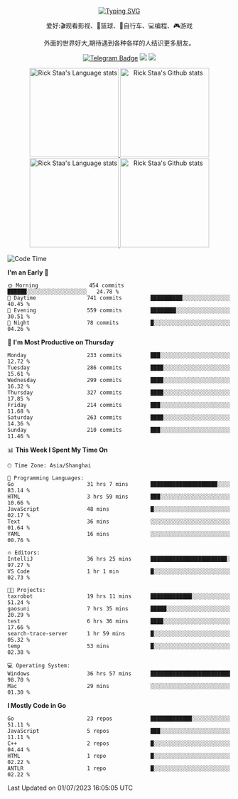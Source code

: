 <div align="center"> 

[![Typing SVG](https://readme-typing-svg.herokuapp.com?size=25&duration=2500&color=eeeeee&vCenter=true&width=200&height=40&lines=Hi+there+%F0%9F%91%8B%F0%9F%8F%BB;I'm+DanBai)](https://git.io/typing-svg)

爱好:🎬观看影视、🏀篮球、🚴自行车、💻编程、🎮游戏

外面的世界好大,期待遇到各种各样的人结识更多朋友。

[![Telegram Badge](https://img.shields.io/badge/-Telegram-blue?style=flat&logo=Telegram&logoColor=white)](https://t.me/danbai9420) 
[![](https://img.shields.io/badge/-Blog-brightgreen?style=flat&logo=Blogger&logoColor=white)](https://p00q.cn)
[![](https://img.shields.io/badge/-Email-red?style=flat&logo=Mail.Ru&logoColor=white)](mailto:danbai@88.com)
</div>

<!-- Light Mode -->
<div align="center"> 
<a href="https://github.com/anuraghazra/github-readme-stats#gh-light-mode-only">
<img height=200 src="https://github-readme-stats.vercel.app/api/top-langs/?username=danbai225&layout=compact&langs_count=10&hide_border=1&role=OWNER,COLLABORATOR#gh-light-mode-only" alt="Rick Staa's Language stats" />
</a>
<a href="https://github.com/anuraghazra/github-readme-stats#gh-light-mode-only">
<img height=200 src="https://github-readme-stats.vercel.app/api?username=danbai225&show_icons=true&count_private=true&line_height=28&hide_border=1&include_all_commits=true&card_width=450&role=OWNER,COLLABORATOR&exclude_repo=github-readme-stats#gh-light-mode-only" alt="Rick Staa's Github stats" />
</a>
</div>

<!-- Dark Mode -->
<div align="center"> 
<a href="https://github.com/anuraghazra/github-readme-stats#gh-dark-mode-only">
<img height=200 src="https://github-readme-stats.vercel.app/api/top-langs/?username=danbai225&layout=compact&langs_count=10&hide_border=1&role=OWNER,COLLABORATOR&theme=github_dark#gh-dark-mode-only" alt="Rick Staa's Language stats" />
</a>
<a href="https://github.com/anuraghazra/github-readme-stats#gh-dark-mode-only">
<img height=200 src="https://github-readme-stats.vercel.app/api?username=danbai225&show_icons=true&count_private=true&line_height=28&hide_border=1&include_all_commits=true&card_width=450&role=OWNER,COLLABORATOR&exclude_repo=github-readme-stats&theme=github_dark#gh-dark-mode-only" alt="Rick Staa's Github stats" />
</a>
</div>

<!--START_SECTION:waka-->
![Code Time](http://img.shields.io/badge/Code%20Time-512%20hrs-blue)

**I'm an Early 🐤** 

```text
🌞 Morning                454 commits         ██████░░░░░░░░░░░░░░░░░░░   24.78 % 
🌆 Daytime                741 commits         ██████████░░░░░░░░░░░░░░░   40.45 % 
🌃 Evening                559 commits         ████████░░░░░░░░░░░░░░░░░   30.51 % 
🌙 Night                  78 commits          █░░░░░░░░░░░░░░░░░░░░░░░░   04.26 % 
```
📅 **I'm Most Productive on Thursday** 

```text
Monday                   233 commits         ███░░░░░░░░░░░░░░░░░░░░░░   12.72 % 
Tuesday                  286 commits         ████░░░░░░░░░░░░░░░░░░░░░   15.61 % 
Wednesday                299 commits         ████░░░░░░░░░░░░░░░░░░░░░   16.32 % 
Thursday                 327 commits         ████░░░░░░░░░░░░░░░░░░░░░   17.85 % 
Friday                   214 commits         ███░░░░░░░░░░░░░░░░░░░░░░   11.68 % 
Saturday                 263 commits         ████░░░░░░░░░░░░░░░░░░░░░   14.36 % 
Sunday                   210 commits         ███░░░░░░░░░░░░░░░░░░░░░░   11.46 % 
```


📊 **This Week I Spent My Time On** 

```text
🕑︎ Time Zone: Asia/Shanghai

💬 Programming Languages: 
Go                       31 hrs 7 mins       █████████████████████░░░░   83.14 % 
HTML                     3 hrs 59 mins       ███░░░░░░░░░░░░░░░░░░░░░░   10.66 % 
JavaScript               48 mins             █░░░░░░░░░░░░░░░░░░░░░░░░   02.17 % 
Text                     36 mins             ░░░░░░░░░░░░░░░░░░░░░░░░░   01.64 % 
YAML                     16 mins             ░░░░░░░░░░░░░░░░░░░░░░░░░   00.76 % 

🔥 Editors: 
IntelliJ                 36 hrs 25 mins      ████████████████████████░   97.27 % 
VS Code                  1 hr 1 min          █░░░░░░░░░░░░░░░░░░░░░░░░   02.73 % 

🐱‍💻 Projects: 
taxrobot                 19 hrs 11 mins      █████████████░░░░░░░░░░░░   51.24 % 
gaosuni                  7 hrs 35 mins       █████░░░░░░░░░░░░░░░░░░░░   20.29 % 
test                     6 hrs 36 mins       ████░░░░░░░░░░░░░░░░░░░░░   17.66 % 
search-trace-server      1 hr 59 mins        █░░░░░░░░░░░░░░░░░░░░░░░░   05.32 % 
temp                     53 mins             █░░░░░░░░░░░░░░░░░░░░░░░░   02.38 % 

💻 Operating System: 
Windows                  36 hrs 57 mins      █████████████████████████   98.70 % 
Mac                      29 mins             ░░░░░░░░░░░░░░░░░░░░░░░░░   01.30 % 
```

**I Mostly Code in Go** 

```text
Go                       23 repos            █████████████░░░░░░░░░░░░   51.11 % 
JavaScript               5 repos             ███░░░░░░░░░░░░░░░░░░░░░░   11.11 % 
C++                      2 repos             █░░░░░░░░░░░░░░░░░░░░░░░░   04.44 % 
HTML                     1 repo              █░░░░░░░░░░░░░░░░░░░░░░░░   02.22 % 
ANTLR                    1 repo              █░░░░░░░░░░░░░░░░░░░░░░░░   02.22 % 
```




 Last Updated on 01/07/2023 16:05:05 UTC
<!--END_SECTION:waka-->
